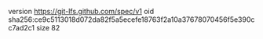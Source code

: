 version https://git-lfs.github.com/spec/v1
oid sha256:ce9c5113018d072da82f5a5ecefe18763f2a10a37678070456f5e390cc7ad2c1
size 82
